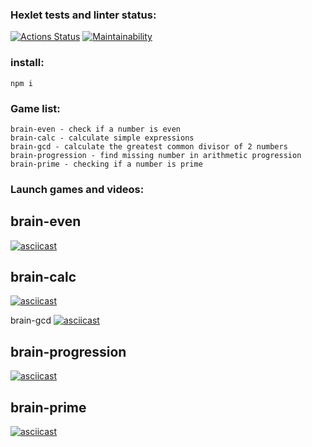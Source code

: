 ### Hexlet tests and linter status:

[![Actions Status](https://github.com/runabal/frontend-project-lvl1/workflows/hexlet-check/badge.svg)](https://github.com/runabal/frontend-project-lvl1/actions)
[![Maintainability](https://api.codeclimate.com/v1/badges/ba8376bf451401f7ec34/maintainability)](https://codeclimate.com/github/runabal/frontend-project-lvl1/maintainability)
### install:
```
npm i
```
### Game list:
```
brain-even - check if a number is even
brain-calc - calculate simple expressions
brain-gcd - calculate the greatest common divisor of 2 numbers
brain-progression - find missing number in arithmetic progression
brain-prime - checking if a number is prime
```
### Launch games and videos:

## brain-even
[![asciicast](https://asciinema.org/a/H9tHusQRzxDXghhxq7oGXmJR1.svg)](https://asciinema.org/a/H9tHusQRzxDXghhxq7oGXmJR1)

## brain-calc
[![asciicast](https://asciinema.org/a/XOJDcFayeLjGY0DLg6TRyRfCd.svg)](https://asciinema.org/a/XOJDcFayeLjGY0DLg6TRyRfCd)

brain-gcd
[![asciicast](https://asciinema.org/a/KI7KSF1KhBADyI55q5KKuGaM0.svg)](https://asciinema.org/a/KI7KSF1KhBADyI55q5KKuGaM0)

## brain-progression
[![asciicast](https://asciinema.org/a/NeuJ50RbgGx8id9fcPM22wGdM.svg)](https://asciinema.org/a/NeuJ50RbgGx8id9fcPM22wGdM)

## brain-prime
[![asciicast](https://asciinema.org/a/15EhXyqzn6roI1vmiK3C3bdjG.svg)](https://asciinema.org/a/15EhXyqzn6roI1vmiK3C3bdjG)
